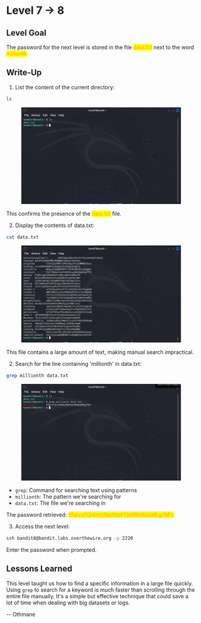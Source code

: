 # Level 7 → 8

## Level Goal

The password for the next level is stored in the file <mark style="color:orange;">data.txt</mark> next to the word <mark style="color:orange;">millionth</mark>



## Write-Up

1. List the content of the current directory:

```sh
ls
```

<figure><img src="../../.gitbook/assets/image.png" alt="ls"><figcaption></figcaption></figure>

This confirms the presence of the <mark style="color:orange;">data.txt</mark> file.

2. Display the contents of data.txt:

```sh
cat data.txt
```

<figure><img src="../../.gitbook/assets/image (2).png" alt="cat data.txt"><figcaption></figcaption></figure>

This file contains a large amount of text, making manual search impractical.

2. Search for the line containing 'millionth' in data.txt:

```sh
grep millionth data.txt
```

<figure><img src="../../.gitbook/assets/image (1).png" alt="grep millionth data.txt"><figcaption></figcaption></figure>

* `grep`: Command for searching text using patterns
* `millionth`: The pattern we're searching for
* `data.txt`: The file we're searching in

The password retrieved: <mark style="color:orange;">dfwvzFQi4mU0wfNbFOe9RoWskMLg7eEc</mark>

3. Access the next level:

```sh
ssh bandit8@bandit.labs.overthewire.org -p 2220
```

Enter the password when prompted.



## Lessons Learned

This level taught us how to find a specific information in a large file quickly. Using `grep` to search for a keyword is much faster than scrolling through the entire file manually. It's a simple but effective technique that could save a lot of time when dealing with big datasets or logs.



\-- Othmane



